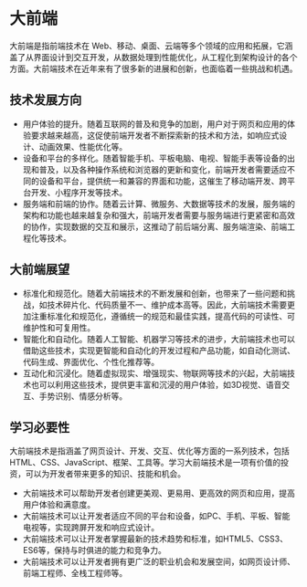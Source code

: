 # 大前端

大前端是指前端技术在 Web、移动、桌面、云端等多个领域的应用和拓展，它涵盖了从界面设计到交互开发，从数据处理到性能优化，从工程化到架构设计的各个方面。大前端技术在近年来有了很多新的进展和创新，也面临着一些挑战和机遇。

## 技术发展方向

- 用户体验的提升。随着互联网的普及和竞争的加剧，用户对于网页和应用的体验要求越来越高，这促使前端开发者不断探索新的技术和方法，如响应式设计、动画效果、性能优化等。
- 设备和平台的多样化。随着智能手机、平板电脑、电视、智能手表等设备的出现和普及，以及各种操作系统和浏览器的更新和变化，前端开发者需要适应不同的设备和平台，提供统一和兼容的界面和功能，这催生了移动端开发、跨平台开发、小程序开发等技术。
- 服务端和前端的协作。随着云计算、微服务、大数据等技术的发展，服务端的架构和功能也越来越复杂和强大，前端开发者需要与服务端进行更紧密和高效的协作，实现数据的交互和展示，这推动了前后端分离、服务端渲染、前端工程化等技术。

## 大前端展望
- 标准化和规范化。随着大前端技术的不断发展和创新，也带来了一些问题和挑战，如技术碎片化、代码质量不一、维护成本高等。因此，大前端技术需要更加注重标准化和规范化，遵循统一的规范和最佳实践，提高代码的可读性、可维护性和可复用性。
- 智能化和自动化。随着人工智能、机器学习等技术的进步，大前端技术也可以借助这些技术，实现更智能和自动化的开发过程和产品功能，如自动化测试、代码生成、界面优化、个性化推荐等。
- 互动化和沉浸化。随着虚拟现实、增强现实、物联网等技术的兴起，大前端技术也可以利用这些技术，提供更丰富和沉浸的用户体验，如3D视觉、语音交互、手势识别、情感分析等。


## 学习必要性
大前端技术是指涵盖了网页设计、开发、交互、优化等方面的一系列技术，包括HTML、CSS、JavaScript、框架、工具等。学习大前端技术是一项有价值的投资，可以为开发者带来更多的知识、技能和机会。

- 大前端技术可以帮助开发者创建更美观、更易用、更高效的网页和应用，提高用户体验和满意度。
- 大前端技术可以让开发者适应不同的平台和设备，如PC、手机、平板、智能电视等，实现跨屏开发和响应式设计。
- 大前端技术可以让开发者掌握最新的技术趋势和标准，如HTML5、CSS3、ES6等，保持与时俱进的能力和竞争力。
- 大前端技术可以让开发者拥有更广泛的职业机会和发展空间，如网页设计师、前端工程师、全栈工程师等。